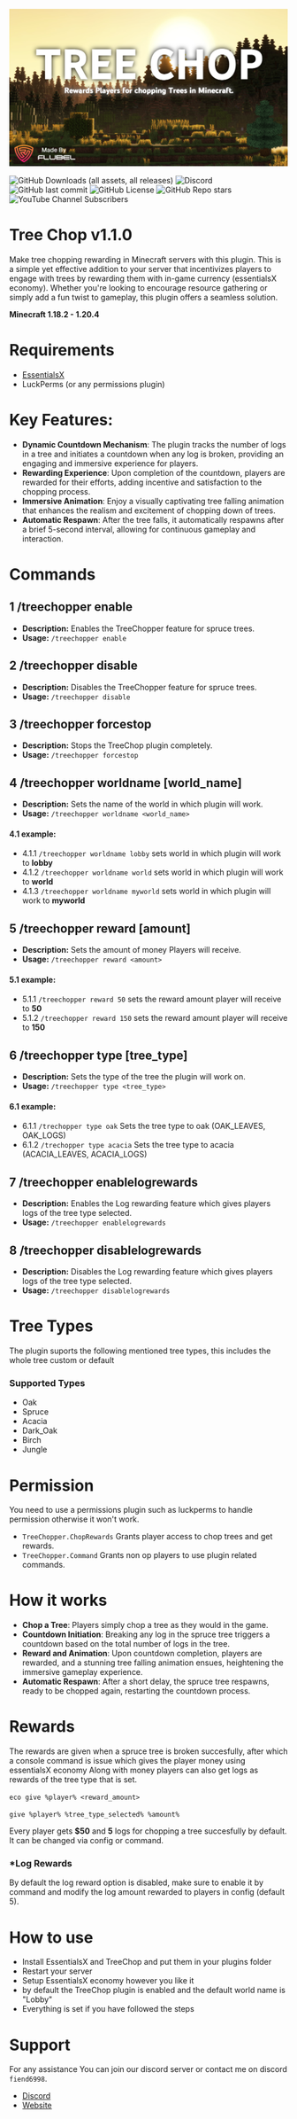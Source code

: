 ![ALT](https://raw.githubusercontent.com/MrFiend179/TreeChop/master/treechopmnthmb.PNG)

![GitHub Downloads (all assets, all releases)](https://img.shields.io/github/downloads/MrFiend179/TreeChop/total?style=for-the-badge)
![Discord](https://img.shields.io/discord/988824696860573798?style=for-the-badge&logo=discord&color=blue)
![GitHub last commit](https://img.shields.io/github/last-commit/MrFiend179/TreeChop?style=for-the-badge&color=yellow)
![GitHub License](https://img.shields.io/github/license/MrFiend179/TreeChop?style=for-the-badge)
![GitHub Repo stars](https://img.shields.io/github/stars/MrFiend179/TreeChop?style=for-the-badge&color=gold)
![YouTube Channel Subscribers](https://img.shields.io/youtube/channel/subscribers/UCha9zIeWFX58QASlKFW3CwQ?style=for-the-badge&logo=youtube&color=red)



# Tree Chop v1.1.0

Make tree chopping rewarding in Minecraft servers with this plugin. This is a simple yet effective addition to your server that incentivizes players to engage with trees by rewarding them with in-game currency (essentialsX economy). Whether you're looking to encourage resource gathering or simply add a fun twist to gameplay, this plugin offers a seamless solution.

**Minecraft 1.18.2 - 1.20.4**

# Requirements
- [EssentialsX](https://essentialsx.net/)
-  LuckPerms (or any permissions plugin)

# Key Features:

- **Dynamic Countdown Mechanism**: The plugin tracks the number of logs in a tree and initiates a countdown when any log is broken, providing an engaging and immersive experience for players.
- **Rewarding Experience**: Upon completion of the countdown, players are rewarded for their efforts, adding incentive and satisfaction to the chopping process.
- **Immersive Animation**: Enjoy a visually captivating tree falling animation that enhances the realism and excitement of chopping down of trees.
- **Automatic Respawn**: After the tree falls, it automatically respawns after a brief 5-second interval, allowing for continuous gameplay and interaction.


# Commands

## 1 /treechopper enable
- **Description:** Enables the TreeChopper feature for spruce trees.
- **Usage:** `/treechopper enable`

## 2 /treechopper disable
- **Description:** Disables the TreeChopper feature for spruce trees.
- **Usage:** `/treechopper disable`

## 3 /treechopper forcestop
- **Description:** Stops the TreeChop plugin completely.
- **Usage:** `/treechopper forcestop`

## 4 /treechopper worldname [world_name]
- **Description:** Sets the name of the world in which plugin will work.
- **Usage:** `/treechopper worldname <world_name>`
#### 4.1 example:
- 4.1.1 `/treechopper worldname lobby` sets world in which plugin will work to **lobby**
- 4.1.2 `/treechopper worldname world` sets world in which plugin will work to **world**
- 4.1.3 `/treechopper worldname myworld` sets world in which plugin will work to **myworld**

## 5 /treechopper reward [amount]
- **Description:** Sets the amount of money Players will receive.
- **Usage:** `/treechopper reward <amount>`
#### 5.1 example:
- 5.1.1 `/treechopper reward 50` sets the reward amount player will receive to **50**
- 5.1.2 `/treechopper reward 150` sets the reward amount player will receive to **150**


## 6 /treechopper type [tree_type]
- **Description:** Sets the type of the tree the plugin will work on.
- **Usage:** `/treechopper type <tree_type>`
#### 6.1 example:

- 6.1.1 `/trechopper type oak` Sets the tree type to oak (OAK_LEAVES, OAK_LOGS)
- 6.1.2 `/trechopper type acacia` Sets the tree type to acacia (ACACIA_LEAVES, ACACIA_LOGS)


## 7 /treechopper enablelogrewards
- **Description:** Enables the Log rewarding feature which gives players logs of the tree type selected.
- **Usage:** `/treechopper enablelogrewards`

## 8 /treechopper disablelogrewards
- **Description:** Disables the Log rewarding feature which gives players logs of the tree type selected.
- **Usage:** `/treechopper disablelogrewards`

# Tree Types
The plugin suports the following mentioned tree types, this includes the whole tree custom or default


### Supported Types
- Oak
- Spruce
- Acacia
- Dark_Oak
- Birch
- Jungle

# Permission
You need to use a permissions plugin such as luckperms to handle permission otherwise it won't work.

- ```TreeChopper.ChopRewards``` Grants player access to chop trees and get rewards.
- ```TreeChopper.Command``` Grants non op players to use plugin related commands.


# How it works

- **Chop a  Tree**: Players simply chop a  tree as they would in the game.
- **Countdown Initiation**: Breaking any log in the spruce tree triggers a countdown based on the total number of logs in the tree.
- **Reward and Animation**: Upon countdown completion, players are rewarded, and a stunning tree falling animation ensues, heightening the immersive gameplay experience.
- **Automatic Respawn**: After a short delay, the spruce tree respawns, ready to be chopped again, restarting the countdown process.


# Rewards
The rewards are given when a spruce tree is broken succesfully, after which a console command is issue which gives the player money using essentialsX economy
Along with money players can also get logs as rewards of the tree type that is set.

`eco give %player% <reward_amount>`

`give %player% %tree_type_selected% %amount%`

Every player gets **$50** and **5** logs for chopping a tree succesfully by default. It can be changed via config or command.

### *Log Rewards
By default the log reward option is disabled, make sure to enable it by command and modify the log amount rewarded to players in config (default 5). 
# How to use
- Install EssentialsX and TreeChop and put them in your plugins folder
- Restart your server
- Setup EssentialsX economy however you like it
- by default the TreeChop plugin is enabled and the default world name is "Lobby"
- Everything is set if you have followed the steps

# Support
For any assistance You can join our discord server or contact me on discord ```fiend6998```.

- [Discord](https://discord.com/invite/Ga4pHSEcjK)
- [Website](https://www.flubel.com/)
